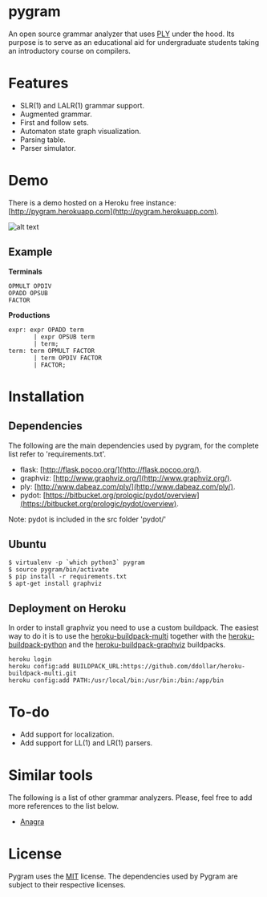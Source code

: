 pygram
======
An open source grammar analyzer that uses [PLY](http://www.dabeaz.com/ply/) under the hood.
Its purpose is to serve as an educational aid for undergraduate students taking an introductory course on compilers.

Features
========
* SLR(1) and LALR(1) grammar support.
* Augmented grammar.
* First and follow sets.
* Automaton state graph visualization.
* Parsing table.
* Parser simulator.

Demo
====
There is a demo hosted on a Heroku free instance: [http://pygram.herokuapp.com](http://pygram.herokuapp.com).

![alt text](http://i.imgur.com/xmMg8oE.png "Preview")

Example
------------

**Terminals**

    OPMULT OPDIV
    OPADD OPSUB
    FACTOR

**Productions**

    expr: expr OPADD term
           | expr OPSUB term
           | term;
    term: term OPMULT FACTOR
           | term OPDIV FACTOR
           | FACTOR; 

Installation
============

Dependencies
------------
The following are the main dependencies used by pygram, for the complete list refer to 'requirements.txt'.

* flask: [http://flask.pocoo.org/](http://flask.pocoo.org/).
* graphviz: [http://www.graphviz.org/](http://www.graphviz.org/).
* ply: [http://www.dabeaz.com/ply/](http://www.dabeaz.com/ply/).
* pydot: [https://bitbucket.org/prologic/pydot/overview](https://bitbucket.org/prologic/pydot/overview).

Note: pydot is included in the src folder 'pydot/'

Ubuntu
------

    $ virtualenv -p `which python3` pygram
    $ source pygram/bin/activate
    $ pip install -r requirements.txt
    $ apt-get install graphviz


Deployment on Heroku
--------------------
In order to install graphviz you need to use a custom buildpack.
The easiest way to do it is to use the [heroku-buildpack-multi](https://github.com/ddollar/heroku-buildpack-multi) together with the [heroku-buildpack-python](https://github.com/heroku/heroku-buildpack-python) and the [heroku-buildpack-graphviz](https://github.com/gokceneraslan/heroku-buildpack-graphviz) buildpacks.

    heroku login
    heroku config:add BUILDPACK_URL:https://github.com/ddollar/heroku-buildpack-multi.git
    heroku config:add PATH:/usr/local/bin:/usr/bin:/bin:/app/bin

To-do
=====
* Add support for localization.
* Add support for LL(1) and LR(1) parsers.

Similar tools
=============
The following is a list of other grammar analyzers. Please, feel free to add more references to the list below.
* [Anagra](http://webdiis.unizar.es/~ezpeleta/doku.php?id=material_de_apoyo)

License
=======
Pygram uses the [MIT](http://opensource.org/licenses/MIT) license.
The dependencies used by Pygram are subject to their respective licenses.
